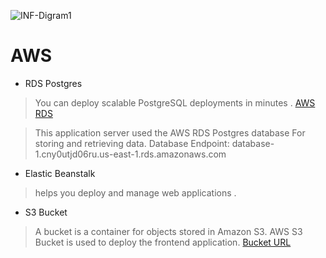
![INF-Digram1](https://user-images.githubusercontent.com/86688588/209334540-4c17a87f-d559-4dca-a853-d9ec957ae153.PNG)




# AWS

* RDS Postgres
> You can deploy scalable PostgreSQL deployments in minutes .
> [AWS RDS](https://console.aws.amazon.com/rds/home?region=us-east-1)

 > This application server used the AWS RDS Postgres database For storing and retrieving data.
 >  Database Endpoint: database-1.cny0utjd06ru.us-east-1.rds.amazonaws.com
 

* Elastic Beanstalk
> helps you deploy and manage web applications .


* S3 Bucket
>  A bucket is a container for objects stored in Amazon S3.
AWS S3 Bucket is used to deploy the frontend application.
[Bucket URL](http://buckets3376.s3-website-us-east-1.amazonaws.com/home)
